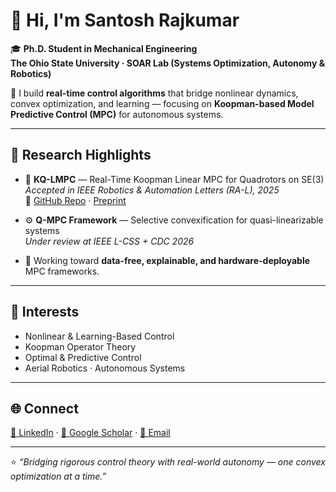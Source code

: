 # 👋 Hi, I'm Santosh Rajkumar  

🎓 **Ph.D. Student in Mechanical Engineering**  
**The Ohio State University · SOAR Lab (Systems Optimization, Autonomy & Robotics)**  

🔧 I build **real-time control algorithms** that bridge nonlinear dynamics, convex optimization, and learning — focusing on **Koopman-based Model Predictive Control (MPC)** for autonomous systems.

---

## 🚀 Research Highlights
- 🧠 **KQ-LMPC** — Real-Time Koopman Linear MPC for Quadrotors on SE(3)  
  *Accepted in IEEE Robotics & Automation Letters (RA-L), 2025*  
  🔗 [GitHub Repo](https://github.com/santoshrajkumar/kq-lmpc-quadrotor) · [Preprint](https://arxiv.org/abs/2409.12374)

- ⚙️ **Q-MPC Framework** — Selective convexification for quasi-linearizable systems  
  *Under review at IEEE L-CSS + CDC 2026*

- 🤖 Working toward **data-free, explainable, and hardware-deployable** MPC frameworks.

---

## 🧩 Interests
- Nonlinear & Learning-Based Control  
- Koopman Operator Theory  
- Optimal & Predictive Control  
- Aerial Robotics · Autonomous Systems  

---

## 🌐 Connect
[💼 LinkedIn](https://www.linkedin.com/in/santoshrajkumar/) · [📄 Google Scholar](https://scholar.google.com/citations?user=) · [📧 Email](mailto:santosh.rajkumar@osu.edu)

---

⭐ *“Bridging rigorous control theory with real-world autonomy — one convex optimization at a time.”*

